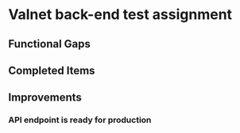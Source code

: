 # Valnet back-end test assignment

## Functional Gaps


## Completed Items


## Improvements


### API endpoint is ready for production


